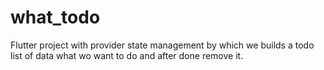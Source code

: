 # what_todo

Flutter project with provider state management by which we builds a todo list of data what wo want to do and after done remove it.